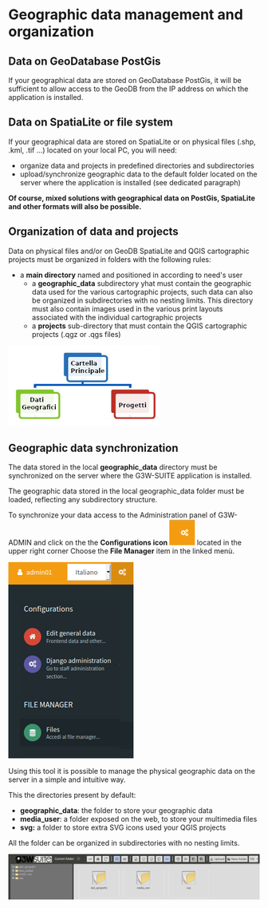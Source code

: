 # Geographic data management and organization
## Data on GeoDatabase PostGis

If your geographical data are stored on GeoDatabase PostGis, it will be sufficient to allow access to the GeoDB from the IP address on which the application is installed.

## Data on SpatiaLite or file system

If your geographical data are stored on SpatiaLite or on physical files (.shp, .kml, .tif ...) located on your local PC, you will need:
* organize data and projects in predefined directories and subdirectories
* upload/synchronize geographic data to the default folder located on the server where the application is installed (see dedicated paragraph)

**Of course, mixed solutions with geographical data on PostGis, SpatiaLite and other formats will also be possible.**

## Organization of data and projects

Data on physical files and/or on GeoDB SpatiaLite and QGIS cartographic projects must be organized in folders with the following rules:
 * a **main directory** named and positioned in according to need's user
   * a **geographic_data** subdirectory yhat must contain the geographic data used for the various cartographic projects, such data can also be organized in subdirectories with no nesting limits.
     This directory must also contain images used in the various print layouts associated with the individual cartographic projects
   * a **projects** sub-directory that must contain the QGIS cartographic projects (.qgz or .qgs files)

![Data management](../images/manual/datamanagement.png)

## Geographic data synchronization

The data stored in the local **geographic_data** directory must be synchronized on the server where the G3W-SUITE application is installed.

The geographic data stored in the local geographic_data folder must be loaded, reflecting any subdirectory structure.

To synchronize your data access to the Administration panel of G3W-ADMIN and click on the the **Configurations icon** ![Configuration icon](../images/manual/rightmenuicon.png) located in the upper right corner
Choose the **File Manager** item in the linked menù.

![Data management](../images/manual/g3wsuite_administration_configuration_menu.png)

Using this tool it is possible to manage the physical geographic data on the server in a simple and intuitive way.

This the directories present by default:
 * **geographic_data**: the folder to store your geographic data
 * **media_user**: a folder exposed on the web, to store your multimedia files
 * **svg:** a folder to store extra SVG icons used your QGIS projects

All the folder can be organized in subdirectories with no nesting limits.

![Data management](../images/manual/g3wsuite_administration_file_manager.png)

